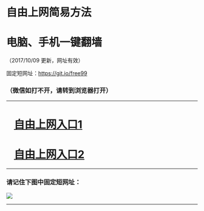 ﻿# 自由上网简易方法

# 电脑、手机一键翻墙

（2017/10/09 更新，网址有效）

固定短网址：https://git.io/free99

### （微信如打不开，请转到浏览器打开）


***





# &nbsp;&nbsp; <a href="http://ft2257626082.fwq-tz-1001.info/fwqtz01.html?t=10090012389 " target="_blank">自由上网入口1</a>
# &nbsp;&nbsp; <a href="http://ft2023013013.fwq-tz-1002.info/fwqtz02.html?t=100900129699 " target="_blank">自由上网入口2</a>
***

### 请记住下图中固定短网址：

<img src="https://s3-us-west-2.amazonaws.com/fwq-1001/yjfq-20170905okok.png" /> 


***

